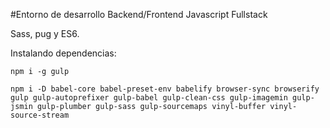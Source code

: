 #Entorno de desarrollo Backend/Frontend Javascript Fullstack

Sass, pug y ES6.

Instalando dependencias:

```
npm i -g gulp

npm i -D babel-core babel-preset-env babelify browser-sync browserify gulp gulp-autoprefixer gulp-babel gulp-clean-css gulp-imagemin gulp-jsmin gulp-plumber gulp-sass gulp-sourcemaps vinyl-buffer vinyl-source-stream
```
